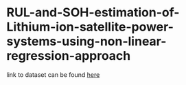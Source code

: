 # RUL-and-SOH-estimation-of-Lithium-ion-satellite-power-systems-using-non-linear-regression-approach

link to dataset can be found [here](https://drive.google.com/open?id=1nLHMoT1iMOHFIKvUhfVOhq4Vg6iY7yGM)
